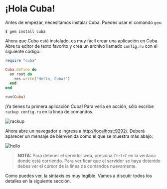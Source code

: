 ¡Hola Cuba!
===========

Antes de empezar, necesitamos instalar Cuba. Puedes usar
el comando `gem`:

```
$ gem install cuba
```

Ahora que Cuba está instalado, es muy fácil crear una aplicación en Cuba.
Abre tu editor de texto favorito y crea un archivo llamado `config.ru` con
el siguiente código:

```ruby
require "cuba"

Cuba.define do
  on root do
    res.write("Hello, Cuba!")
  end
end

run(Cuba)
```

¡Ya tienes tu primera aplicación Cuba! Para verla en acción, sólo escribe
`rackup config.ru` en la línea de comandos.

![rackup](../assets/rackup.png)

Ahora abre un navegador e ingresa a <http://localhost:9292/>. Deberá
aparecer un mensaje de bienvenida como el que se muestra más abajo:

![hello](../assets/hello.png)

> **NOTA:** Para detener el servidor web, presiona `Ctrl+C` en la ventana
donde está corriendo. Para verificar que el servidor se haya detenido
debes ver el cursor de la línea de comandos nuevamente.

Como puedes ver, la sintaxis es muy legible. Vamos a discutir todos
los detalles en la siguiente sección.
